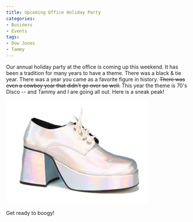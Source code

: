 ```yaml
---
title: Upcoming Office Holiday Party
categories:
- Business
- Events
tags:
- Dow Jones
- Tammy
---
```


Our annual holiday party at the office is coming up this weekend. It has been a tradition for many years to have a theme. There was a black & tie year. There was a year you came as a favorite figure in history. <strike>There was even a cowboy year that didn't go over so well.</strike>
This year the theme is 70's Disco -- and Tammy and I are going all out. Here is a sneak peak!

[![brandsonsale-store_1974_536071968.jpeg](/assets/posts/2007/brandsonsale-store-1974-5360719681.jpeg)](http://www.brandsonsale.com/plt-1501si.html)

Get ready to boogy!

